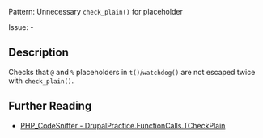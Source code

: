 Pattern: Unnecessary `check_plain()` for placeholder

Issue: -

## Description

Checks that `@` and `%` placeholders in `t()`/`watchdog()` are not escaped twice with `check_plain()`.

## Further Reading

* [PHP_CodeSniffer - DrupalPractice.FunctionCalls.TCheckPlain](https://git.drupalcode.org/project/coder/-/tree/8.3.x/coder_sniffer/DrupalPractice/Sniffs/FunctionCalls/TCheckPlainSniff.php)